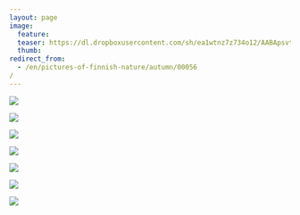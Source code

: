 ```yaml
---
layout: page
image:
  feature:
  teaser: https://dl.dropboxusercontent.com/sh/ea1wtnz7z734o12/AABApsvtknLf_W-NvaHFqOWVa/luontokuvat/syksy/DSC47580-245px.jpg
  thumb:
redirect_from:
  - /en/pictures-of-finnish-nature/autumn/00056/
---
```


[![](https://dl.dropboxusercontent.com/sh/ea1wtnz7z734o12/AABBhdFktE7euFAdG69gaLw4a/luontokuvat/syksy/DSC47562-800px.jpg)](https://dl.dropboxusercontent.com/sh/ea1wtnz7z734o12/AACe3tP3dVc6jLFtsnAi2u32a/luontokuvat/syksy/DSC47562.jpg)

[![](https://dl.dropboxusercontent.com/sh/ea1wtnz7z734o12/AACzAA49XFafHYOhZtnPMkJoa/luontokuvat/syksy/DSC47570-800px.jpg)](https://dl.dropboxusercontent.com/sh/ea1wtnz7z734o12/AADskmoVp8IQOjODkjX4Iyzma/luontokuvat/syksy/DSC47570.jpg)

[![](https://dl.dropboxusercontent.com/sh/ea1wtnz7z734o12/AADw_nkPrJ0EDV8odcKcKvISa/luontokuvat/syksy/DSC47580-800px.jpg)](https://dl.dropboxusercontent.com/sh/ea1wtnz7z734o12/AADtszD7jPLSMtJBTH7ONFIta/luontokuvat/syksy/DSC47580.jpg)

[![](https://dl.dropboxusercontent.com/sh/ea1wtnz7z734o12/AACatqsoVhZ7QRjLZaWK1Q6ma/luontokuvat/syksy/DSC47667-800px.jpg)](https://dl.dropboxusercontent.com/sh/ea1wtnz7z734o12/AACyc8_uaUFSLk9qOmVDKGLAa/luontokuvat/syksy/DSC47667.jpg)

[![](https://dl.dropboxusercontent.com/sh/ea1wtnz7z734o12/AACuo-QPNyryJlX5c_ipcYPFa/luontokuvat/syksy/DSC47659-800px.jpg)](https://dl.dropboxusercontent.com/sh/ea1wtnz7z734o12/AADYS5wtvUjOrlyxJ0k57Jzla/luontokuvat/syksy/DSC47659.jpg)

[![](https://dl.dropboxusercontent.com/sh/ea1wtnz7z734o12/AABZPv732XpCbmrGd5eCn_92a/luontokuvat/syksy/DSC47700-800px.jpg)](https://dl.dropboxusercontent.com/sh/ea1wtnz7z734o12/AAD6Ye2aXEr3BfEKVhDn9SN9a/luontokuvat/syksy/DSC47700.jpg)

[![](https://dl.dropboxusercontent.com/sh/ea1wtnz7z734o12/AABr7m3dTWmIjKF4dgKE8Dana/luontokuvat/syksy/DSC47685-800px.jpg)](https://dl.dropboxusercontent.com/sh/ea1wtnz7z734o12/AABAd4Av2YiOtIw-JGgQFHbra/luontokuvat/syksy/DSC47685.jpg)
